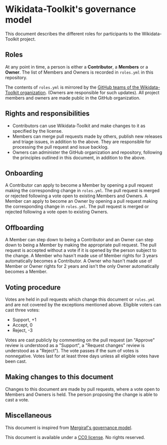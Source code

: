 # Wikidata-Toolkit's governance model

This document describes the different roles for participants to the Wikidata-Toolkit project.

## Roles

At any point in time, a person is either a **Contributor**, a **Members** or a **Owner**.
The list of Members and Owners is recorded in `roles.yml` in this repository.

The contents of `roles.yml` is mirrored by the [GitHub teams of the Wikidata-Toolkit organization](https://github.com/Wikidata-Toolkit). (Owners are responsible for such updates).
All project members and owners are made public in the GitHub organization.

## Rights and responsibilities

* Contributors can use Wikidata-Toolkit and make changes to it as specified by the license.
* Members can merge pull requests made by others, publish new releases and triage issues, in addition to the above. They are responsible for processing the pull request and issue backlog.
* Owners can administer the GitHub organization and repository, following the principles outlined in this document, in addition to the above.

## Onboarding

A Contributor can apply to become a Member by opening a pull request making the corresponding change in `roles.yml`. The pull request is merged or rejected following a vote open to existing Members and Owners.
A Member can apply to become an Owner by opening a pull request making the corresponding change in `roles.yml`. The pull request is merged or rejected following a vote open to existing Owners.

## Offboarding

A Member can step down to being a Contributor and an Owner can step down to being a Member by making the appropriate pull request. The pull request is accepted without a vote if it is opened by the person subject to the change.
A Member who hasn't made use of Member rights for 3 years automatically becomes a Contributor.
A Owner who hasn't made use of Member or Owner rights for 2 years and isn't the only Owner automatically becomes a Member.

## Voting procedure

Votes are held in pull requests which change this document or `roles.yml` and are not covered by the exceptions mentioned above. Eligible voters can cast three votes:
* Support, +1
* Accept, 0
* Reject, -3

Votes are cast publicly by commenting on the pull request (an "Approve" review is understood as a "Support", a "Request changes" review is understood as a "Reject"). The vote passes if the sum of votes is nonnegative. Votes last for at least three days
unless all eligible votes have been cast.

## Making changes to this document

Changes to this document are made by pull requests, where a vote open to Members and Owners is held. The person proposing the change is able to cast a vote.

## Miscellaneous

This document is inspired from [Mergiraf's governance model](https://codeberg.org/mergiraf/mergiraf/src/branch/main/GOVERNANCE.md).

This document is available under a [CC0 license](https://creativecommons.org/public-domain/cc0/). No rights reserved.
